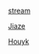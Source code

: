  [stream](https://github.com/stream12138)

 [Jiaze](https://github.com/jiaze3303)

 [Houyk](https://github.com/Houyk11)
